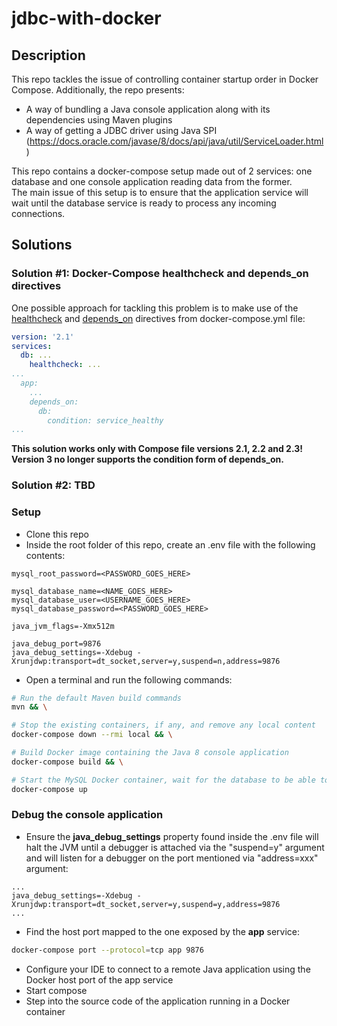 # jdbc-with-docker  

## Description  
This repo tackles the issue of controlling container startup order in Docker Compose.
Additionally, the repo presents:
- A way of bundling a Java console application along with its dependencies using Maven plugins
- A way of getting a JDBC driver using Java SPI (https://docs.oracle.com/javase/8/docs/api/java/util/ServiceLoader.html)

This repo contains a docker-compose setup made out of 2 services: one database and one console application reading data from the former.  
The main issue of this setup is to ensure that the application service will wait until the database service is ready to process any incoming connections.  

## Solutions  
### Solution #1: Docker-Compose healthcheck and depends_on directives  
One possible approach for tackling this problem is to make use of the [healthcheck](https://docs.docker.com/compose/compose-file/compose-file-v2/#healthcheck) and [depends_on](https://docs.docker.com/compose/compose-file/compose-file-v2/#depends_on) directives from docker-compose.yml file:
```yaml
version: '2.1'
services:
  db: ...
    healthcheck: ...
...
  app:
    ...
    depends_on:
      db:
        condition: service_healthy
...
```

__This solution works only with Compose file versions 2.1, 2.2 and 2.3!__  
__Version 3 no longer supports the condition form of depends_on.__  

### Solution #2: TBD  

### Setup  
* Clone this repo 
* Inside the root folder of this repo, create an .env file with the following contents:
```properties
mysql_root_password=<PASSWORD_GOES_HERE>

mysql_database_name=<NAME_GOES_HERE>
mysql_database_user=<USERNAME_GOES_HERE>
mysql_database_password=<PASSWORD_GOES_HERE>

java_jvm_flags=-Xmx512m

java_debug_port=9876
java_debug_settings=-Xdebug -Xrunjdwp:transport=dt_socket,server=y,suspend=n,address=9876
``` 
* Open a terminal and run the following commands:  
```bash
# Run the default Maven build commands
mvn && \

# Stop the existing containers, if any, and remove any local content
docker-compose down --rmi local && \

# Build Docker image containing the Java 8 console application
docker-compose build && \

# Start the MySQL Docker container, wait for the database to be able to process incoming connections and onlu then start the Java Docker container
docker-compose up
```  

### Debug the console application
* Ensure the **java_debug_settings** property found inside the .env file will halt the JVM until a debugger is attached via the "suspend=y" argument and will listen for a debugger on the port mentioned via "address=xxx" argument:
```properties
...
java_debug_settings=-Xdebug -Xrunjdwp:transport=dt_socket,server=y,suspend=y,address=9876
...
```  
* Find the host port mapped to the one exposed by the **app** service:  
```bash
docker-compose port --protocol=tcp app 9876
```  
* Configure your IDE to connect to a remote Java application using the Docker host port of the app service
* Start compose
* Step into the source code of the application running in a Docker container
